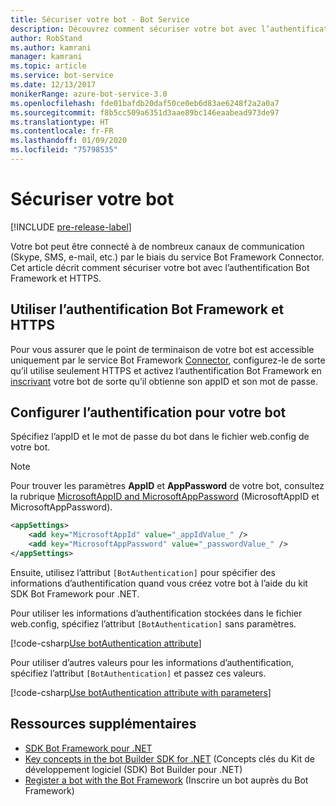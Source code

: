 ```yaml
---
title: Sécuriser votre bot - Bot Service
description: Découvrez comment sécuriser votre bot avec l’authentification Bot Framework et HTTPS.
author: RobStand
ms.author: kamrani
manager: kamrani
ms.topic: article
ms.service: bot-service
ms.date: 12/13/2017
monikerRange: azure-bot-service-3.0
ms.openlocfilehash: fde01bafdb20daf50ce0eb6d83ae6248f2a2a0a7
ms.sourcegitcommit: f8b5cc509a6351d3aae89bc146eaabead973de97
ms.translationtype: HT
ms.contentlocale: fr-FR
ms.lasthandoff: 01/09/2020
ms.locfileid: "75798535"
---
```

# <a name="secure-your-bot"></a>Sécuriser votre bot

[!INCLUDE [pre-release-label](../includes/pre-release-label-v3.md)]

Votre bot peut être connecté à de nombreux canaux de communication (Skype, SMS, e-mail, etc.) par le biais du service Bot Framework Connector. Cet article décrit comment sécuriser votre bot avec l’authentification Bot Framework et HTTPS.

## <a name="use-https-and-bot-framework-authentication"></a>Utiliser l’authentification Bot Framework et HTTPS

Pour vous assurer que le point de terminaison de votre bot est accessible uniquement par le service Bot Framework [Connector](bot-builder-dotnet-concepts.md#connector), configurez-le de sorte qu’il utilise seulement HTTPS et activez l’authentification Bot Framework en [inscrivant](~/bot-service-quickstart-registration.md) votre bot de sorte qu’il obtienne son appID et son mot de passe. 

## <a name="configure-authentication-for-your-bot"></a>Configurer l’authentification pour votre bot

Spécifiez l’appID et le mot de passe du bot dans le fichier web.config de votre bot. 

> [!NOTE]
> Pour trouver les paramètres **AppID** et **AppPassword** de votre bot, consultez la rubrique [MicrosoftAppID and MicrosoftAppPassword](~/bot-service-manage-overview.md#microsoftappid-and-microsoftapppassword) (MicrosoftAppID et MicrosoftAppPassword).

```xml
<appSettings>
    <add key="MicrosoftAppId" value="_appIdValue_" />
    <add key="MicrosoftAppPassword" value="_passwordValue_" />
</appSettings>
```

Ensuite, utilisez l’attribut `[BotAuthentication]` pour spécifier des informations d’authentification quand vous créez votre bot à l’aide du kit SDK Bot Framework pour .NET. 

Pour utiliser les informations d’authentification stockées dans le fichier web.config, spécifiez l’attribut `[BotAuthentication]` sans paramètres.

[!code-csharp[Use botAuthentication attribute](../includes/code/dotnet-security.cs#attribute1)]

Pour utiliser d’autres valeurs pour les informations d’authentification, spécifiez l’attribut `[BotAuthentication]` et passez ces valeurs.

[!code-csharp[Use botAuthentication attribute with parameters](../includes/code/dotnet-security.cs#attribute2)]

## <a name="additional-resources"></a>Ressources supplémentaires

- [SDK Bot Framework pour .NET](bot-builder-dotnet-overview.md)
- [Key concepts in the bot Builder SDK for .NET](bot-builder-dotnet-concepts.md) (Concepts clés du Kit de développement logiciel (SDK) Bot Builder pour .NET)
- [Register a bot with the Bot Framework](~/bot-service-quickstart-registration.md) (Inscrire un bot auprès du Bot Framework)
